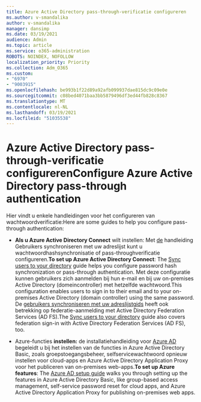 ```yaml
---
title: Azure Active Directory pass-through-verificatie configureren
ms.author: v-smandalika
author: v-smandalika
manager: dansimp
ms.date: 03/19/2021
audience: Admin
ms.topic: article
ms.service: o365-administration
ROBOTS: NOINDEX, NOFOLLOW
localization_priority: Priority
ms.collection: Adm_O365
ms.custom:
- "6970"
- "9003915"
ms.openlocfilehash: be993b1f22d89a92afb099937dae815dc9c09e0e
ms.sourcegitcommit: c08bed4071baa3bb5879496df3ed44fb828c8367
ms.translationtype: MT
ms.contentlocale: nl-NL
ms.lasthandoff: 03/19/2021
ms.locfileid: "51035538"
---
```

# <a name="configure-azure-active-directory-pass-through-authentication"></a><span data-ttu-id="59de3-102">Azure Active Directory pass-through-verificatie configureren</span><span class="sxs-lookup"><span data-stu-id="59de3-102">Configure Azure Active Directory pass-through authentication</span></span>

<span data-ttu-id="59de3-103">Hier vindt u enkele handleidingen voor het configureren van wachtwoordverificatie:</span><span class="sxs-lookup"><span data-stu-id="59de3-103">Here are some guides to help you configure pass-through authentication:</span></span>

- <span data-ttu-id="59de3-104">**Als u Azure Active Directory Connect** wilt instellen: Met [de](https://admin.microsoft.com/AdminPortal/Home) handleiding Gebruikers synchroniseren met uw adreslijst kunt u wachtwoordhashsynchronisatie of pass-throughverificatie configureren.</span><span class="sxs-lookup"><span data-stu-id="59de3-104">**To set up Azure Active Directory Connect**: The [Sync users to your directory](https://admin.microsoft.com/AdminPortal/Home) guide helps you configure password hash synchronization or pass-through authentication.</span></span> <span data-ttu-id="59de3-105">Met deze configuratie kunnen gebruikers zich aanmelden bij hun e-mail en bij uw on-premises Active Directory (domeincontroller) met hetzelfde wachtwoord.</span><span class="sxs-lookup"><span data-stu-id="59de3-105">This configuration enables users to sign in to their email and to your on-premises Active Directory (domain controller) using the same password.</span></span>  <span data-ttu-id="59de3-106">De [gebruikers synchroniseren met uw adreslijstgids](https://admin.microsoft.com/AdminPortal/Home) heeft ook betrekking op federatie-aanmelding met Active Directory Federation Services (AD FS).</span><span class="sxs-lookup"><span data-stu-id="59de3-106">The [Sync users to your directory](https://admin.microsoft.com/AdminPortal/Home) guide also covers federation sign-in with Active Directory Federation Services (AD FS), too.</span></span>

- <span data-ttu-id="59de3-107">Azure-functies **instellen:** de installatiehandleiding voor [Azure AD](https://admin.microsoft.com/adminportal/home#/modernonboarding/azureadsetup) begeleidt u bij het instellen van de functies in Azure Active Directory Basic, zoals groepstoegangsbeheer, selfservicewachtwoord opnieuw instellen voor cloud-apps en Azure Active Directory Application Proxy voor het publiceren van on-premises web-apps.</span><span class="sxs-lookup"><span data-stu-id="59de3-107">**To set up Azure features**: The [Azure AD setup guide](https://admin.microsoft.com/adminportal/home#/modernonboarding/azureadsetup) walks you through setting up the features in Azure Active Directory Basic, like group-based access management, self-service password reset for cloud apps, and Azure Active Directory Application Proxy for publishing on-premises web apps.</span></span>


